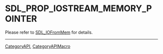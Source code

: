 # SDL_PROP_IOSTREAM_MEMORY_POINTER

Please refer to [SDL_IOFromMem](SDL_IOFromMem) for details.

----
[CategoryAPI](CategoryAPI), [CategoryAPIMacro](CategoryAPIMacro)


